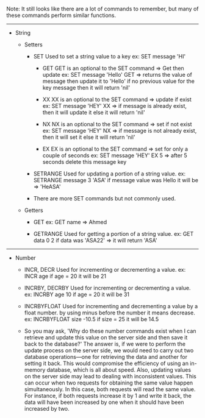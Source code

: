 Note:
It still looks like there are a lot of commands to remember, but many of these commands perform similar functions.

---

- String

  - Setters

    - SET
      Used to set a string value to a key
      ex: SET message 'HI'

      - GET
        GET is an optional to the SET command => Get then update
        ex: SET message 'Hello' GET => returns the value of message then update it to 'Hello'
        if no previous value for the key message then it will return 'nil'

      - XX
        XX is an optional to the SET command => update if exist
        ex: SET message 'HEY' XX => if message is already exist, then it will update it
        else it will return 'nil'

      - NX
        NX is an optional to the SET command => set if not exist
        ex: SET message 'HEY' NX => if message is not already exist, then it will set it
        else it will return 'nil'

      - EX
        EX is an optional to the SET command => set for only a couple of seconds
        ex: SET message 'HEY' EX 5 => after 5 seconds delete this message key

    - SETRANGE
      Used for updating a portion of a string value.
      ex: SETRANGE message 3 'ASA'
      if message value was Hello it will be => 'HeASA'

    - There are more SET commands but not commonly used.

  - Getters

    - GET
      ex: GET name => Ahmed

    - GETRANGE
      Used for getting a portion of a string value.
      ex: GET data 0 2
      if data was 'ASA22' => it will return 'ASA'

---

- Number

  - INCR, DECR
    Used for incrementing or decrementing a value.
    ex: INCR age
    if age = 20 it will be 21

  - INCRBY, DECRBY
    Used for incrementing or decrementing a value.
    ex: INCRBY age 10
    if age = 20 it will be 31

  - INCRBYFLOAT
    Used for incrementing and decrementing a value by a float number.
    by using minus before the number it means decrease.
    ex: INCRBYFLOAT size -10.5
    if size = 25 it will be 14.5

  - So you may ask, 'Why do these number commands exist when I can retrieve and update this value on the server side and then save it back to the database?'
    The answer is, if we were to perform the update process on the server side, we would need to carry out two database operations—one for retrieving the data and another for setting it back.
    This would compromise the efficiency of using an in-memory database, which is all about speed.
    Also, updating values on the server side may lead to dealing with inconsistent values. This can occur when two requests for obtaining the same value happen simultaneously.
    In this case, both requests will read the same value. For instance, if both requests increase it by 1 and write it back, the data will have been increased by one when it should have been increased by two.
